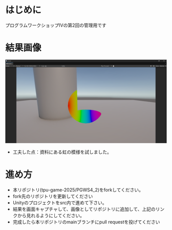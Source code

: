 # はじめに
プログラムワークショップⅣの第2回の管理用です

# 結果画像

![第2回の結果](Shader.png)
- 工夫した点：資料にある虹の模様を試しました。

# 進め方

- 本リポジトリ(tpu-game-2025/PGWS4_2)をforkしてください。
- fork先のリポジトリを更新してください
- Unityのプロジェクトをsrc内で進めて下さい。
- 結果を画面キャプチャして、画像としてリポジトリに追加して、上記のリンクから見れるようにしてください。
- 完成したら本リポジトリのmainブランチにpull requestを投げてください

